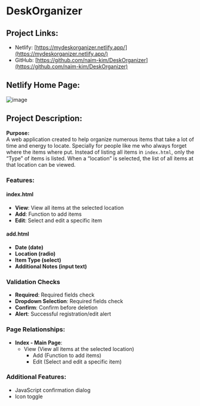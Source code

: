# DeskOrganizer

## Project Links:
- Netlify: [https://mydeskorganizer.netlify.app/](https://mydeskorganizer.netlify.app/)
- GitHub: [https://github.com/naim-kim/DeskOrganizer](https://github.com/naim-kim/DeskOrganizer)

## Netlify Home Page:

![image](https://github.com/naim-kim/DeskOrganizer/assets/143364203/5afb56da-edf5-49c4-ab43-83178ffe20ec)

## Project Description:
**Purpose:**  
A web application created to help organize numerous items that take a lot of time and energy to locate.
Specially for people like me who always forget where the items where put.
Instead of listing all items in `index.html`, only the “Type” of items is listed. When a “location” is selected, the list of all items at that location can be viewed.

### Features:

#### index.html
- **View**: View all items at the selected location
- **Add**: Function to add items
- **Edit**: Select and edit a specific item

#### add.html
- **Date (date)**
- **Location (radio)**
- **Item Type (select)**
- **Additional Notes (input text)**

### Validation Checks
- **Required**: Required fields check
- **Dropdown Selection**: Required fields check
- **Confirm**: Confirm before deletion
- **Alert**: Successful registration/edit alert

### Page Relationships:
- **Index - Main Page**:
  - View (View all items at the selected location)
    - Add (Function to add items)
    - Edit (Select and edit a specific item)

### Additional Features:
- JavaScript confirmation dialog
- Icon toggle
